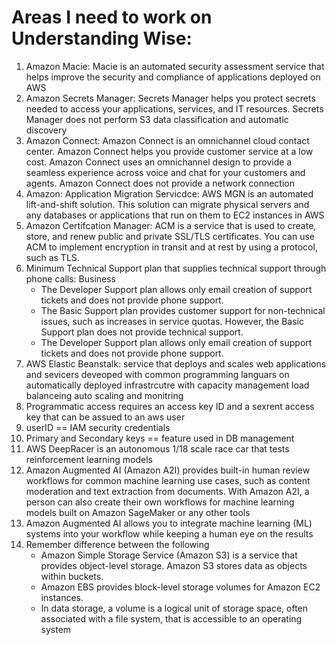 # Areas I need to work on Understanding Wise:

1. Amazon Macie: Macie is an automated security assessment service that helps improve the security and compliance of applications deployed on AWS
2. Amazon Secrets Manager: Secrets Manager helps you protect secrets needed to access your applications, services, and IT resources. Secrets Manager does not perform S3 data classification and automatic discovery
3. Amazon Connect:  Amazon Connect is an omnichannel cloud contact center. Amazon Connect helps you provide customer service at a low cost. Amazon Connect uses an omnichannel design to provide a seamless experience across voice and chat for your customers and agents. Amazon Connect does not provide a network connection
4. Amazon: Application Migration Servicdce: AWS MGN is an automated lift-and-shift solution. This solution can migrate physical servers and any databases or applications that run on them to EC2 instances in AWS
5.  Amazon Certifcation Manager: ACM is a service that is used to create, store, and renew public and private SSL/TLS certificates. You can use ACM to implement encryption in transit and at rest by using a protocol, such as TLS.
6. Minimum Technical Support plan that supplies technical support through phone calls: Business
    - The Developer Support plan allows only email creation of support tickets and does not provide phone support.
    - The Basic Support plan provides customer support for non-technical issues, such as increases in service quotas. However, the Basic Support plan does not provide technical support.
    - The Developer Support plan allows only email creation of support tickets and does not provide phone support.
7. AWS Elastic Beanstalk: service that deploys and scales web applications and sevicers deveoped with common programming languars on automatically deployed infrastrcutre with capacity management load balanceing auto scaling and monitring
8. Programmatic access requires an access key ID and a sexrent access key that can be assued to an aws user 
9. userID == IAM security credentials
10. Primary and Secondary keys == feature used in DB management
11. AWS DeepRacer is an autonomous 1/18 scale race car that tests reinforcement learning models
12. Amazon Augmented AI (Amazon A2I) provides built-in human review workflows for common machine learning use cases, such as content moderation and text extraction from documents. With Amazon A2I, a person can also create their own workflows for machine learning models built on Amazon SageMaker or any other tools
13. Amazon Augmented AI allows you to integrate machine learning (ML) systems into your workflow while keeping a human eye on the results
14. Remember difference between the following
    - Amazon Simple Storage Service (Amazon S3) is a service that provides object-level storage. Amazon S3 stores data as objects within buckets.
    - Amazon EBS provides block-level storage volumes for Amazon EC2 instances.
    - In data storage, a volume is a logical unit of storage space, often associated with a file system, that is accessible to an operating system